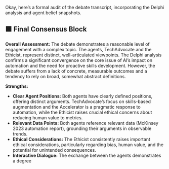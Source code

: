 Okay, here’s a formal audit of the debate transcript, incorporating the Delphi analysis and agent belief snapshots.

## 🟩 Final Consensus Block

**Overall Assessment:** The debate demonstrates a reasonable level of engagement with a complex topic. The agents, TechAdvocate and the Ethicist, represent distinct, well-articulated viewpoints. The Delphi analysis confirms a significant convergence on the core issue of AI’s impact on automation and the need for proactive skills development. However, the debate suffers from a lack of concrete, measurable outcomes and a tendency to rely on broad, somewhat abstract definitions.

**Strengths:**

*   **Clear Agent Positions:** Both agents have clearly defined positions, offering distinct arguments. TechAdvocate’s focus on skills-based augmentation and the Accelerator is a pragmatic response to automation, while the Ethicist raises crucial ethical concerns about reducing human value to metrics.
*   **Relevant Data Points:** Both agents reference relevant data (McKinsey 2023 automation report), grounding their arguments in observable trends.
*   **Ethical Considerations:** The Ethicist consistently raises important ethical considerations, particularly regarding bias, human value, and the potential for unintended consequences.
*   **Interactive Dialogue:** The exchange between the agents demonstrates a degree